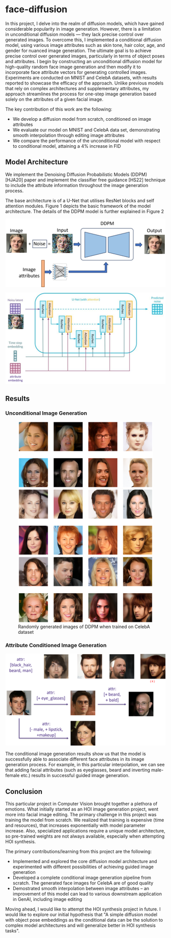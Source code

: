 # face-diffusion

In this project, I delve into the realm of diffusion models, which have gained considerable popularity in image generation. However, there is a limitation in unconditional diffusion models — they lack precise control over generated images. To overcome this, I implemented a conditional diffusion model, using various image attributes such as skin tone, hair color, age, and gender for nuanced image generation. The ultimate goal is to achieve precise control over generated images, particularly in terms of object poses and attributes. I begin by constructing an unconditional diffusion model for high-quality random face image generation and then modify it to incorporate face attribute vectors for generating controlled images. Experiments are conducted on MNIST and CelebA datasets, with results reported to showcase the efficacy of the approach. Unlike previous models that rely on complex architectures and supplementary attributes, my approach streamlines the process for one-step image generation based solely on the attributes of a given facial image.

The key contribution of this work are the following:
* We develop a diffusion model from scratch, conditioned on image attributes
* We evaluate our model on MNIST and CelebA data set, demonstrating smooth interpolation through
editing image attributes
* We compare the performance of the unconditional model with respect to conditional model, attaining a
4% increase in FID

## Model Architecture

We implement the Denoising Diffusion Probabilistic Models (DDPM) [HJA20] paper and implement the classifier free guidance [HS22] technique to include the attribute information throughout the image generation process.

The base architecture is of a U-Net that utilises ResNet blocks and self attention modules. Figure 1 depicts the basic framework of the model architecture. The details of the DDPM model is further explained in Figure 2

![basic_arch](images/Picture2.png "The overall architecture of our model. The DDPM model takes the noisy image as an input and iteratively denoises by predicting the noise contained in the image. During testing, pure noise is fed to the DDPM model along with the transformed face attributes and it generates face images.")

![detailed_arch](images/Picture1.png "Our model architecture uses a U-Net model with ResNet Blocks and self attention layers. The timestep and learned attribute embedding is fed to the network at every iteration")

## Results
### Unconditional Image Generation

<figure>
  <img src="images/Untitled11.png" alt="Image 1" style="width:600px; margin-right: 20px;">
  <img src="images/Untitled12.png" alt="Image 2" style="width:600px; margin-right: 20px;">
  <img src="images/Untitled13.png" alt="Image 3" style="width:600px;">
  <figcaption>Randomly generated images of DDPM when trained on CelebA dataset</figcaption>
</figure>

### Attribute Conditioned Image Generation

![result2](images/Picture3.png "Face attribute interpolation results in CelebA")


The conditional image generation results show us that the model is successfully able to associate different face attributes in its image generation process. For example, in this particular interpolation, we can see that adding facial attributes (such as eyeglasses, beard and inverting male-female etc.) results in successful guided image generation.


## Conclusion

This particular project in Computer Vision brought together a plethora of emotions. What initially started as an HOI image generation project, went more into facial image editing. The primary challenge in this project was training the model from scratch. We realized that training is expensive (time and resources), that increases exponentially with model parameter increase. Also, specialized applications require a unique model architecture, so pre-trained weights are not always available, especially when attempting HOI synthesis.

The primary contributions/learning from this project are the following:

* Implemented and explored the core diffusion model architecture and experimented with different possibilities of achieving guided image generation
* Developed a complete conditional image generation pipeline from scratch. The generated face images for CelebA are of good quality
* Demostrated smooth interpolation between image attributes – an improvement of this model can lead to various downstream application in GenAI, including image editing

Moving ahead, I would like to attempt the HOI synthesis project in future. I would like to explore our initial hypothesis that "A simple diffusion model with object pose embeddings as the conditional data can be the solution to complex model architectures and will generalize better in HOI synthesis tasks".


